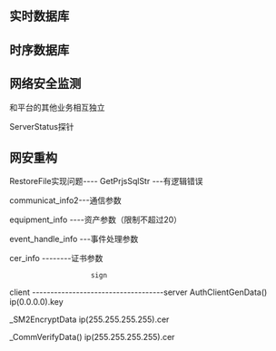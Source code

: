 ## 实时数据库


## 时序数据库


## 网络安全监测


和平台的其他业务相互独立




ServerStatus探针



## 网安重构

RestoreFile实现问题----
GetPrjsSqlStr  ---有逻辑错误

communicat_info2---通信参数

equipment_info ----资产参数（限制不超过20）

event_handle_info ---事件处理参数

cer_info --------证书参数






                        sign
client ------------------------------------server
AuthClientGenData()
ip(0.0.0.0).key

_SM2EncryptData
ip(255.255.255.255).cer

_CommVerifyData()
ip(255.255.255.255).cer






